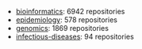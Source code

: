   - [bioinformatics](https://github.com/topics/6942): 6942 repositories
  - [epidemiology](https://github.com/topics/578): 578 repositories
  - [genomics](https://github.com/topics/1869): 1869 repositories
  - [infectious-diseases](https://github.com/topics/94): 94 repositories
